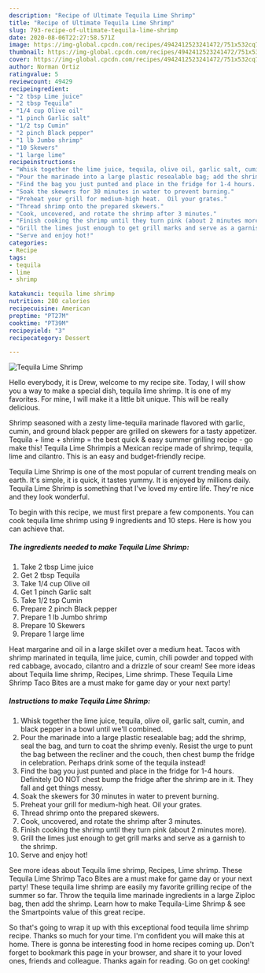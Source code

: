 ```yaml
---
description: "Recipe of Ultimate Tequila Lime Shrimp"
title: "Recipe of Ultimate Tequila Lime Shrimp"
slug: 793-recipe-of-ultimate-tequila-lime-shrimp
date: 2020-08-06T22:27:58.571Z
image: https://img-global.cpcdn.com/recipes/4942412523241472/751x532cq70/tequila-lime-shrimp-recipe-main-photo.jpg
thumbnail: https://img-global.cpcdn.com/recipes/4942412523241472/751x532cq70/tequila-lime-shrimp-recipe-main-photo.jpg
cover: https://img-global.cpcdn.com/recipes/4942412523241472/751x532cq70/tequila-lime-shrimp-recipe-main-photo.jpg
author: Norman Ortiz
ratingvalue: 5
reviewcount: 49429
recipeingredient:
- "2 tbsp Lime juice"
- "2 tbsp Tequila"
- "1/4 cup Olive oil"
- "1 pinch Garlic salt"
- "1/2 tsp Cumin"
- "2 pinch Black pepper"
- "1 lb Jumbo shrimp"
- "10 Skewers"
- "1 large lime"
recipeinstructions:
- "Whisk together the lime juice, tequila, olive oil, garlic salt, cumin, and black pepper in a bowl until we&#39;ll combined."
- "Pour the marinade into a large plastic resealable bag; add the shrimp, seal the bag, and turn to coat the shrimp evenly.  Resist the urge to punt the bag between the recliner and the couch, then chest bump the fridge in celebration.  Perhaps drink some of the tequila instead!"
- "Find the bag you just punted and place in the fridge for 1-4 hours.  Definitely DO NOT chest bump the fridge after the shrimp are in it.  They fall and get things messy."
- "Soak the skewers for 30 minutes in water to prevent burning."
- "Preheat your grill for medium-high heat.  Oil your grates."
- "Thread shrimp onto the prepared skewers."
- "Cook, uncovered, and rotate the shrimp after 3 minutes."
- "Finish cooking the shrimp until they turn pink (about 2 minutes more)."
- "Grill the limes just enough to get grill marks and serve as a garnish to the shrimp."
- "Serve and enjoy hot!"
categories:
- Recipe
tags:
- tequila
- lime
- shrimp

katakunci: tequila lime shrimp 
nutrition: 280 calories
recipecuisine: American
preptime: "PT27M"
cooktime: "PT39M"
recipeyield: "3"
recipecategory: Dessert

---
```



![Tequila Lime Shrimp](https://img-global.cpcdn.com/recipes/4942412523241472/751x532cq70/tequila-lime-shrimp-recipe-main-photo.jpg)

Hello everybody, it is Drew, welcome to my recipe site. Today, I will show you a way to make a special dish, tequila lime shrimp. It is one of my favorites. For mine, I will make it a little bit unique. This will be really delicious.

Shrimp seasoned with a zesty lime-tequila marinade flavored with garlic, cumin, and ground black pepper are grilled on skewers for a tasty appetizer. Tequila + lime + shrimp = the best quick &amp; easy summer grilling recipe - go make this! Tequila Lime Shrimpis a Mexican recipe made of shrimp, tequila, lime and cilantro. This is an easy and budget-friendly recipe.

Tequila Lime Shrimp is one of the most popular of current trending meals on earth. It's simple, it is quick, it tastes yummy. It is enjoyed by millions daily. Tequila Lime Shrimp is something that I've loved my entire life. They're nice and they look wonderful.


To begin with this recipe, we must first prepare a few components. You can cook tequila lime shrimp using 9 ingredients and 10 steps. Here is how you can achieve that.

<!--inarticleads1-->

##### The ingredients needed to make Tequila Lime Shrimp:

1. Take 2 tbsp Lime juice
1. Get 2 tbsp Tequila
1. Take 1/4 cup Olive oil
1. Get 1 pinch Garlic salt
1. Take 1/2 tsp Cumin
1. Prepare 2 pinch Black pepper
1. Prepare 1 lb Jumbo shrimp
1. Prepare 10 Skewers
1. Prepare 1 large lime


Heat margarine and oil in a large skillet over a medium heat. Tacos with shrimp marinated in tequila, lime juice, cumin, chili powder and topped with red cabbage, avocado, cilantro and a drizzle of sour cream! See more ideas about Tequila lime shrimp, Recipes, Lime shrimp. These Tequila Lime Shrimp Taco Bites are a must make for game day or your next party! 

<!--inarticleads2-->

##### Instructions to make Tequila Lime Shrimp:

1. Whisk together the lime juice, tequila, olive oil, garlic salt, cumin, and black pepper in a bowl until we&#39;ll combined.
1. Pour the marinade into a large plastic resealable bag; add the shrimp, seal the bag, and turn to coat the shrimp evenly.  Resist the urge to punt the bag between the recliner and the couch, then chest bump the fridge in celebration.  Perhaps drink some of the tequila instead!
1. Find the bag you just punted and place in the fridge for 1-4 hours.  Definitely DO NOT chest bump the fridge after the shrimp are in it.  They fall and get things messy.
1. Soak the skewers for 30 minutes in water to prevent burning.
1. Preheat your grill for medium-high heat.  Oil your grates.
1. Thread shrimp onto the prepared skewers.
1. Cook, uncovered, and rotate the shrimp after 3 minutes.
1. Finish cooking the shrimp until they turn pink (about 2 minutes more).
1. Grill the limes just enough to get grill marks and serve as a garnish to the shrimp.
1. Serve and enjoy hot!


See more ideas about Tequila lime shrimp, Recipes, Lime shrimp. These Tequila Lime Shrimp Taco Bites are a must make for game day or your next party! These tequila lime shrimp are easily my favorite grilling recipe of the summer so far. Throw the tequila lime marinade ingredients in a large Ziploc bag, then add the shrimp. Learn how to make Tequila-Lime Shrimp &amp; see the Smartpoints value of this great recipe. 

So that's going to wrap it up with this exceptional food tequila lime shrimp recipe. Thanks so much for your time. I'm confident you will make this at home. There is gonna be interesting food in home recipes coming up. Don't forget to bookmark this page in your browser, and share it to your loved ones, friends and colleague. Thanks again for reading. Go on get cooking!
